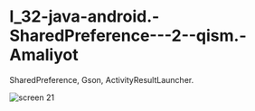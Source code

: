 # l_32-java-android.-SharedPreference---2--qism.-Amaliyot
SharedPreference, Gson, ActivityResultLauncher.
  

   ![screen 21](https://user-images.githubusercontent.com/110789833/183313513-474e686c-a862-4347-ac0d-845d122cbc7e.jpg)

